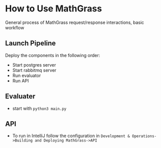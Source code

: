 # How to Use MathGrass
General process of MathGrass request/response interactions, basic workflow

## Launch Pipeline
Deploy the components in the following order:

- Start postgres server
- Start rabbitmq server
- Run evaluator
- Run API


## Evaluater
- start with `python3 main.py`

## API

- To run in IntelliJ follow the configuration in `Development & Operations->Building and Deploying MathGrass->API` 
